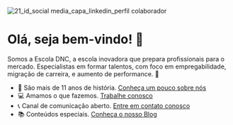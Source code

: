 ![21_id_social media_capa_linkedin_perfil colaborador](https://github.com/Escola-DNC/.github/assets/148150652/4bc9e902-a71c-44c9-9e1a-32cad89388ac)

# Olá, seja bem-vindo! 👋

Somos a Escola DNC, a escola inovadora que prepara profissionais para o mercado. Especialistas em formar talentos, com foco em empregabilidade, migração de carreira, e aumento de performance. 🚀

* 🏢 São mais de 11 anos de história. [Conheça um pouco sobre nós](https://www.escoladnc.com.br/sobre-nos/)
* 💻 Amamos o que fazemos. [Trabalhe conosco](https://carreiradnc.traffit.com/career/)
* 📞 Canal de comunicação aberto. [Entre em contato conosco](https://www.escoladnc.com.br/contato/)
* 📚 Conteúdos especiais. [Conheça o nosso Blog](https://www.escoladnc.com.br/blog/)

